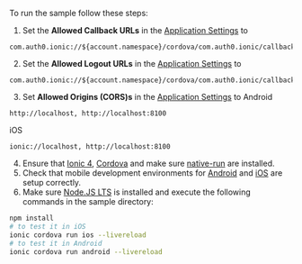 
To run the sample follow these steps:

1) Set the **Allowed Callback URLs** in the [Application Settings](${manage_url}/#/applications/${account.clientId}/settings) to
```text
com.auth0.ionic://${account.namespace}/cordova/com.auth0.ionic/callback
```
2) Set the **Allowed Logout URLs** in the [Application Settings](${manage_url}/#/applications/${account.clientId}/settings) to
```text
com.auth0.ionic://${account.namespace}/cordova/com.auth0.ionic/callback
```
3) Set **Allowed Origins (CORS)s** in the [Application Settings](${manage_url}/#/applications/${account.clientId}/settings) to
Android
```text
http://localhost, http://localhost:8100
```
iOS
```text
ionic://localhost, http://localhost:8100
```
4) Ensure that [Ionic 4](https://ionicframework.com/docs/intro/installation/), [Cordova](https://cordova.apache.org/#getstarted) and make sure [native-run](https://github.com/ionic-team/native-run) are installed.
5) Check that mobile development environments for [Android](https://cordova.apache.org/docs/en/latest/guide/platforms/android/index.html) and [iOS](https://cordova.apache.org/docs/en/latest/guide/platforms/ios/index.html) are setup correctly.
6) Make sure [Node.JS LTS](https://nodejs.org/en/download/) is installed and execute the following commands in the sample directory:
```bash
npm install
# to test it in iOS
ionic cordova run ios --livereload
# to test it in Android
ionic cordova run android --livereload
```
